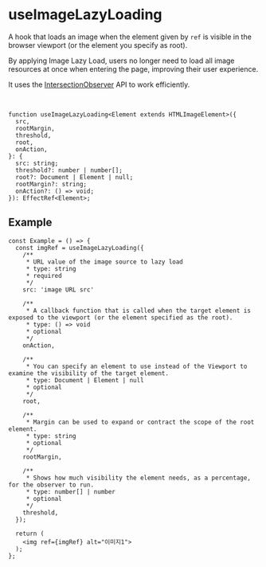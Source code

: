 # useImageLazyLoading

A hook that loads an image when the element given by `ref` is visible in the browser viewport (or the element you specify as root).

By applying Image Lazy Load, users no longer need to load all image resources at once when entering the page, improving their user experience.

It uses the [IntersectionObserver](https://developer.mozilla.org/ko/docs/Web/API/Intersection_Observer_API) API to work efficiently.

<br />

```tsx
function useImageLazyLoading<Element extends HTMLImageElement>({
  src,
  rootMargin,
  threshold,
  root,
  onAction,
}: {
  src: string;
  threshold?: number | number[];
  root?: Document | Element | null;
  rootMargin?: string;
  onAction?: () => void;
}): EffectRef<Element>;
```

## Example

```tsx
const Example = () => {
  const imgRef = useImageLazyLoading({
    /**
     * URL value of the image source to lazy load
     * type: string
     * required
     */
    src: 'image URL src'

    /**
     * A callback function that is called when the target element is exposed to the viewport (or the element specified as the root).
     * type: () => void
     * optional
     */
    onAction,

    /**
     * You can specify an element to use instead of the Viewport to examine the visibility of the target element.
     * type: Document | Element | null
     * optional
     */
    root,

    /**
     * Margin can be used to expand or contract the scope of the root element.
     * type: string
     * optional
     */
    rootMargin,

    /**
     * Shows how much visibility the element needs, as a percentage, for the observer to run.
     * type: number[] | number
     * optional
     */
    threshold,
  });

  return (
    <img ref={imgRef} alt="이미지1">
  );
};
```
